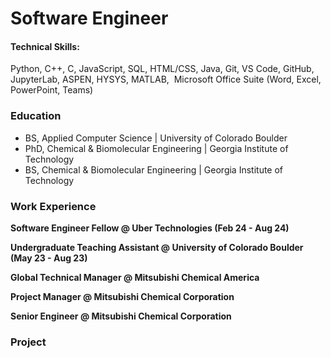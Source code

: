 # Software Engineer

#### Technical Skills: 
Python, C++, C, JavaScript, SQL,‬‭ HTML/CSS, Java, Git, VS Code, GitHub, JupyterLab, ASPEN, HYSYS, MATLAB,‬
‭ Microsoft Office Suite (Word, Excel, PowerPoint, Teams)‬
‭
### Education
- BS, Applied Computer Science | University of Colorado Boulder
- PhD, Chemical & Biomolecular Engineering | Georgia Institute of Technology
- BS, Chemical & Biomolecular Engineering | Georgia Institute of Technology

### Work Experience
**Software Engineer Fellow @ Uber Technologies (Feb 24 - Aug 24)**
 
**Undergraduate Teaching Assistant @ University of Colorado Boulder (May 23 - Aug 23)**

**Global Technical Manager @  Mitsubishi Chemical America**

**Project Manager @ Mitsubishi Chemical Corporation**

**‬Senior Engineer @ Mitsubishi Chemical Corporation**

### Project
